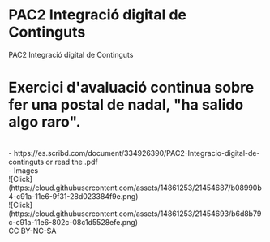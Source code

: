 # PAC2 Integració digital de Continguts
PAC2 Integració digital de Continguts<br>

# Exercici d'avaluació continua sobre fer una postal de nadal, "ha salido algo raro".
<br>
- https://es.scribd.com/document/334926390/PAC2-Integracio-digital-de-continguts or read the .pdf
<br>
- Images<br>
![Click](https://cloud.githubusercontent.com/assets/14861253/21454687/b08990b4-c91a-11e6-9f31-28d023384f9e.png)<br>
![Click](https://cloud.githubusercontent.com/assets/14861253/21454693/b6d8b79c-c91a-11e6-802c-08c1d5528efe.png)<br>
CC BY-NC-SA
